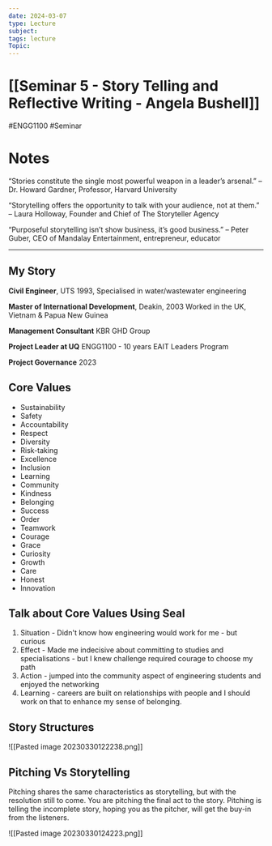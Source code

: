 ```yaml
---
date: 2024-03-07
type: Lecture
subject: 
tags: lecture
Topic:
---
```

# [[Seminar 5 - Story Telling and Reflective Writing - Angela Bushell]]
#ENGG1100 #Seminar 
# Notes

“Stories constitute the single most powerful weapon in a leader’s arsenal.” – Dr. Howard Gardner, Professor, Harvard University

“Storytelling offers the opportunity to talk with your audience, not at them.” – Laura Holloway, Founder and Chief of The Storyteller Agency

“Purposeful storytelling isn’t show business, it’s good business.” – Peter Guber, CEO of Mandalay Entertainment, entrepreneur, educator

 ---

## My Story

**Civil Engineer**, UTS 1993,
	Specialised in water/wastewater engineering

**Master of International Development**, Deakin, 2003
	Worked in the UK, Vietnam & Papua New Guinea

**Management Consultant**
	KBR
	GHD Group

**Project Leader at UQ**
	ENGG1100 - 10 years
	EAIT Leaders Program

**Project Governance**
	2023

## Core Values
- Sustainability
- Safety
- Accountability
- Respect
- Diversity
- Risk-taking
- Excellence
- Inclusion
- Learning
- Community
- Kindness
- Belonging
- Success
- Order
- Teamwork
- Courage
- Grace
- Curiosity
- Growth
- Care
- Honest
- Innovation


## Talk about Core Values Using Seal
1. Situation - Didn't know how engineering would work for me - but curious
2. Effect - Made me indecisive about committing to studies and specialisations - but I knew challenge required courage to choose my path
3. Action - jumped into the community aspect of engineering students and enjoyed the networking
4. Learning - careers are built on relationships with people and I should work on that to enhance my sense of belonging.

## Story Structures

![[Pasted image 20230330122238.png]]

## Pitching Vs Storytelling

Pitching shares the same characteristics  as storytelling, but with the resolution still to come. You are pitching the final act to the story. Pitching is telling the incomplete story, hoping you as the pitcher, will get the buy-in from the listeners.

![[Pasted image 20230330124223.png]]

